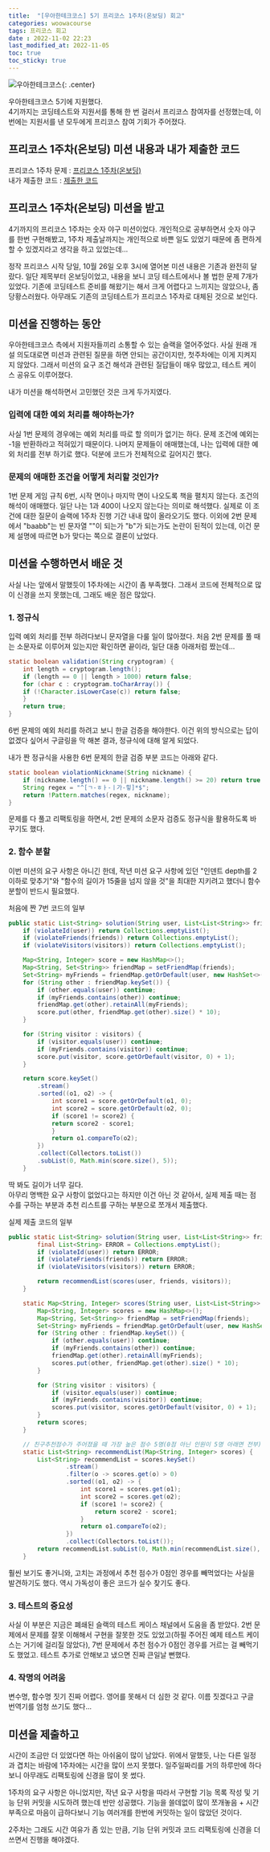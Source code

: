 ```yaml
---
title:  "[우아한테크코스] 5기 프리코스 1주차(온보딩) 회고"
categories: woowacourse
tags: 프리코스 회고
date : 2022-11-02 22:23
last_modified_at: 2022-11-05
toc: true
toc_sticky: true
---
```


![우아한테크코스](/assets/img/woowacourse.jpg "우아한테크코스"){: .center}

우아한테크코스 5기에 지원했다.  
4기까지는 코딩테스트와 지원서를 통해 한 번 걸러서 프리코스 참여자를 선정했는데, 이번에는 지원서를 낸 모두에게 프리코스 참여 기회가 주어졌다.  

## 프리코스 1주차(온보딩) 미션 내용과 내가 제출한 코드

프리코스 1주차 문제 : [프리코스 1주차(온보딩)](https://github.com/woowacourse-precourse/java-onboarding)  
내가 제출한 코드 : [제출한 코드](https://github.com/Sumin-Kim-dev/java-onboarding/tree/sumin-kim-dev)

## 프리코스 1주차(온보딩) 미션을 받고

4기까지의 프리코스 1주차는 숫자 야구 미션이었다.
 개인적으로 공부하면서 숫자 야구를 한번 구현해봤고, 1주차 제출날까지는 개인적으로 바쁜 일도 있었기 때문에 좀 편하게 할 수 있겠지라고 생각을 하고 있었는데...

정작 프리코스 시작 당일, 10월 26일 오후 3시에 열어본 미션 내용은 기존과 완전히 달랐다.
일단 제목부터 온보딩이었고, 내용을 보니 코딩 테스트에서나 볼 법한 문제 7개가 있었다.
기존에 코딩테스트 준비를 해왔기는 해서 크게 어렵다고 느끼지는 않았으나, 좀 당황스러웠다.
아무래도 기존의 코딩테스트가 프리코스 1주차로 대체된 것으로 보인다.

## 미션을 진행하는 동안

우아한테크코스 측에서 지원자들끼리 소통할 수 있는 슬랙을 열어주었다.
사실 원래 개설 의도대로면 미션과 관련된 질문을 하면 안되는 공간이지만, 첫주차에는 이게 지켜지지 않았다.
그래서 미션의 요구 조건 해석과 관련된 질답들이 매우 많았고, 테스트 케이스 공유도 이루어졌다.

내가 미션을 해석하면서 고민했던 것은 크게 두가지였다.

### 입력에 대한 예외 처리를 해야하는가?

사실 1번 문제의 경우에는 예외 처리를 따로 할 의미가 없기는 하다.
문제 조건에 예외는 -1을 반환하라고 적혀있기 때문이다.
나머지 문제들이 애매했는데, 나는 입력에 대한 예외 처리를 전부 하기로 했다.
덕분에 코드가 전체적으로 길어지긴 했다.

### 문제의 애매한 조건을 어떻게 처리할 것인가?

1번 문제 게임 규칙 6번, 시작 면이나 마지막 면이 나오도록 책을 펼치지 않는다. 조건의 해석이 애매했다.
일단 나는 1과 400이 나오지 않는다는 의미로 해석했다.
실제로 이 조건에 대한 질문이 슬랙에 1주차 진행 기간 내내 많이 올라오기도 했다.
이외에 2번 문제에서 "baabb"는 빈 문자열 ""이 되는가 "b"가 되는가도 논란이 된적이 있는데, 이건 문제 설명에 따르면 b가 맞다는 쪽으로 결론이 났었다.

## 미션을 수행하면서 배운 것

사실 나는 앞에서 말했듯이 1주차에는 시간이 좀 부족했다.
그래서 코드에 전체적으로 많이 신경을 쓰지 못했는데, 그래도 배운 점은 많았다.

### 1. 정규식

입력 예외 처리를 전부 하려다보니 문자열을 다룰 일이 많아졌다.
처음 2번 문제를 풀 때는 소문자로 이루어져 있는지만 확인하면 끝이라, 일단 대충 아래처럼 짰는데...

```java
static boolean validation(String cryptogram) {
    int length = cryptogram.length();
    if (length == 0 || length > 1000) return false;
    for (char c : cryptogram.toCharArray()) {
    if (!Character.isLowerCase(c)) return false;
    }
    return true;
}
```

6번 문제의 예외 처리를 하려고 보니 한글 검증을 해야한다.
이건 위의 방식으로는 답이 없겠다 싶어서 구글링을 막 해본 결과, 정규식에 대해 알게 되었다.

내가 짠 정규식을 사용한 6번 문제의 한글 검증 부분 코드는 아래와 같다.

```java
static boolean violationNickname(String nickname) {
    if (nickname.length() == 0 || nickname.length() >= 20) return true;
    String regex = "^[ㄱ-ㅎㅏ-ㅣ가-힣]*$";
    return !Pattern.matches(regex, nickname);
}
```

문제를 다 풀고 리팩토링을 하면서, 2번 문제의 소문자 검증도 정규식을 활용하도록 바꾸기도 했다.

### 2. 함수 분할

이번 미션의 요구 사항은 아니긴 한데, 작년 미션 요구 사항에 있던 "인덴트 depth를 2 이하로 맞추기"와 "함수의 길이가 15줄을 넘지 않을 것"을 최대한 지키려고 했더니 함수 분할이 반드시 필요했다.

처음에 짠 7번 코드의 일부

```java
public static List<String> solution(String user, List<List<String>> friends, List<String> visitors) {
    if (violateId(user)) return Collections.emptyList();
    if (violateFriends(friends)) return Collections.emptyList();
    if (violateVisitors(visitors)) return Collections.emptyList();

    Map<String, Integer> score = new HashMap<>();
    Map<String, Set<String>> friendMap = setFriendMap(friends);
    Set<String> myFriends = friendMap.getOrDefault(user, new HashSet<>());
    for (String other : friendMap.keySet()) {
        if (other.equals(user)) continue;
        if (myFriends.contains(other)) continue;
        friendMap.get(other).retainAll(myFriends);
        score.put(other, friendMap.get(other).size() * 10);
    }

    for (String visitor : visitors) {
        if (visitor.equals(user)) continue;
        if (myFriends.contains(visitor)) continue;
        score.put(visitor, score.getOrDefault(visitor, 0) + 1);
    }

    return score.keySet()
        .stream()
        .sorted((o1, o2) -> {
            int score1 = score.getOrDefault(o1, 0);
            int score2 = score.getOrDefault(o2, 0);
            if (score1 != score2) {
            return score2 - score1;
            }
            return o1.compareTo(o2);
        })
        .collect(Collectors.toList())
        .subList(0, Math.min(score.size(), 5));
    }
```

딱 봐도 길이가 너무 길다.  
아무리 명백한 요구 사항이 없었다고는 하지만 이건 아닌 것 같아서, 실제 제출 때는 점수를 구하는 부분과 추천 리스트를 구하는 부분으로 쪼개서 제출했다.

실제 제출 코드의 일부

```java
public static List<String> solution(String user, List<List<String>> friends, List<String> visitors) {
        final List<String> ERROR = Collections.emptyList();
        if (violateId(user)) return ERROR;
        if (violateFriends(friends)) return ERROR;
        if (violateVisitors(visitors)) return ERROR;

        return recommendList(scores(user, friends, visitors));
    }

    static Map<String, Integer> scores(String user, List<List<String>> friends, List<String> visitors) {
        Map<String, Integer> scores = new HashMap<>();
        Map<String, Set<String>> friendMap = setFriendMap(friends);
        Set<String> myFriends = friendMap.getOrDefault(user, new HashSet<>());
        for (String other : friendMap.keySet()) {
            if (other.equals(user)) continue;
            if (myFriends.contains(other)) continue;
            friendMap.get(other).retainAll(myFriends);
            scores.put(other, friendMap.get(other).size() * 10);
        }

        for (String visitor : visitors) {
            if (visitor.equals(user)) continue;
            if (myFriends.contains(visitor)) continue;
            scores.put(visitor, scores.getOrDefault(visitor, 0) + 1);
        }
        return scores;
    }

    // 친구추천점수가 주어졌을 때 가장 높은 점수 5명(0점 아닌 인원이 5명 아래면 전부) 출력
    static List<String> recommendList(Map<String, Integer> scores) {
        List<String> recommendList = scores.keySet()
                .stream()
                .filter(o -> scores.get(o) > 0)
                .sorted((o1, o2) -> {
                    int score1 = scores.get(o1);
                    int score2 = scores.get(o2);
                    if (score1 != score2) {
                        return score2 - score1;
                    }
                    return o1.compareTo(o2);
                })
                .collect(Collectors.toList());
        return recommendList.subList(0, Math.min(recommendList.size(), 5));
    }
```

훨씬 보기도 좋거니와, 고치는 과정에서 추천 점수가 0점인 경우를 빼먹었다는 사실을 발견하기도 했다. 역시 가독성이 좋은 코드가 실수 찾기도 좋다.

### 3. 테스트의 중요성

사실 이 부분은 지금은 폐쇄된 슬랙의 테스트 케이스 채널에서 도움을 좀 받았다.
2번 문제에서 문제를 잘못 이해해서 구현을 잘못한 것도 있었고(하필 주어진 예제 테스트 케이스는 거기에 걸리질 않았다), 7번 문제에서 추천 점수가 0점인 경우를 거르는 걸 빼먹기도 했었고.
테스트 추가로 안해보고 냈으면 진짜 큰일날 뻔했다.

### 4. 작명의 어려움

변수명, 함수명 짓기 진짜 어렵다. 영어를 못해서 더 심한 것 같다. 이름 짓겠다고 구글 번역기를 엄청 쓰기도 했다...

## 미션을 제출하고

시간이 조금만 더 있었다면 하는 아쉬움이 많이 남았다. 위에서 말했듯, 나는 다른 일정과 겹치는 바람에 1주차에는 시간을 많이 쓰지 못했다.
일주일짜리를 거의 하루만에 하다보니 아무래도 리팩토링에 신경을 많이 못 썼다.

1주차의 요구 사항은 아니었지만, 작년 요구 사항을 따라서 구현할 기능 목록 작성 및 기능 단위 커밋을 시도하려 했는데 반만 성공했다.
기능을 쓸데없이 많이 쪼개놓음 + 시간 부족으로 마음이 급하다보니 기능 여러개를 한번에 커밋하는 일이 많았던 것이다.

2주차는 그래도 시간 여유가 좀 있는 만큼, 기능 단위 커밋과 코드 리팩토링에 신경을 더 쓰면서 진행을 해야겠다.